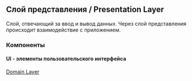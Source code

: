 ## Слой представления / Presentation Layer

Слой, отвечающий за ввод и вывод данных. Через слой представления происходит взаимодействие с приложением.

### Компоненты

#### UI - элементы пользовательского интерфейса
[Domain Layer](./UI/README.md)